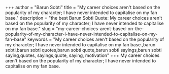 +++
author = "Barun Sobti"
title = "My career choices aren't based on the popularity of my character; I have never intended to capitalise on my fan base."
description = "the best Barun Sobti Quote: My career choices aren't based on the popularity of my character; I have never intended to capitalise on my fan base."
slug = "my-career-choices-arent-based-on-the-popularity-of-my-character-i-have-never-intended-to-capitalise-on-my-fan-base"
keywords = "My career choices aren't based on the popularity of my character; I have never intended to capitalise on my fan base.,barun sobti,barun sobti quotes,barun sobti quote,barun sobti sayings,barun sobti saying,quotes, sayings,quote, saying, motivation"
+++
My career choices aren't based on the popularity of my character; I have never intended to capitalise on my fan base.
